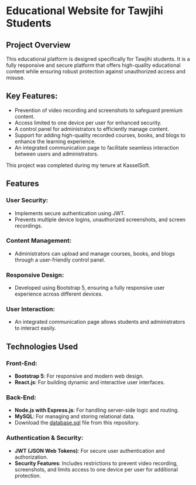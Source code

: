 # Educational Website for Tawjihi Students

## Project Overview
This educational platform is designed specifically for Tawjihi students. It is a fully responsive and secure platform that offers high-quality educational content while ensuring robust protection against unauthorized access and misuse.

## Key Features:
- Prevention of video recording and screenshots to safeguard premium content.
- Access limited to one device per user for enhanced security.
- A control panel for administrators to efficiently manage content.
- Support for adding high-quality recorded courses, books, and blogs to enhance the learning experience.
- An integrated communication page to facilitate seamless interaction between users and administrators.

This project was completed during my tenure at KasselSoft.

## Features
### User Security:
- Implements secure authentication using JWT.
- Prevents multiple device logins, unauthorized screenshots, and screen recordings.

### Content Management:
- Administrators can upload and manage courses, books, and blogs through a user-friendly control panel.

### Responsive Design:
- Developed using Bootstrap 5, ensuring a fully responsive user experience across different devices.

### User Interaction:
- An integrated communication page allows students and administrators to interact easily.

## Technologies Used
### Front-End:
- **Bootstrap 5**: For responsive and modern web design.
- **React.js**: For building dynamic and interactive user interfaces.

### Back-End:
- **Node.js with Express.js**: For handling server-side logic and routing.
- **MySQL**: For managing and storing relational data.
- Download the [database.sql](./database/database.sql) file from this repository.

### Authentication & Security:
- **JWT (JSON Web Tokens)**: For secure user authentication and authorization.
- **Security Features**: Includes restrictions to prevent video recording, screenshots, and limits access to one device per user for additional protection.
